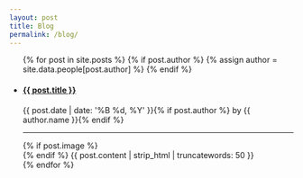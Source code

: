 ```yaml
---
layout: post
title: Blog
permalink: /blog/
---
```


<ul class="blog">
  {% for post in site.posts %}
    {% if post.author %} {% assign author = site.data.people[post.author] %} {% endif %}
    <li>
      <a href="{{ post.url }}"><h4>{{ post.title }}</h4></a>
        <p class="meta">{{ post.date | date: '%B %d, %Y' }}{% if post.author %} by {{ author.name }}{% endif %}</p>
      <hr>
      {% if post.image %}
      <div class="blog-img" style="background-image: url({{ site.url }}/images/{{ post.image }});">
      {% endif %}
      {{ post.content | strip_html | truncatewords: 50 }}
    </li>
  {% endfor %}
</ul>
